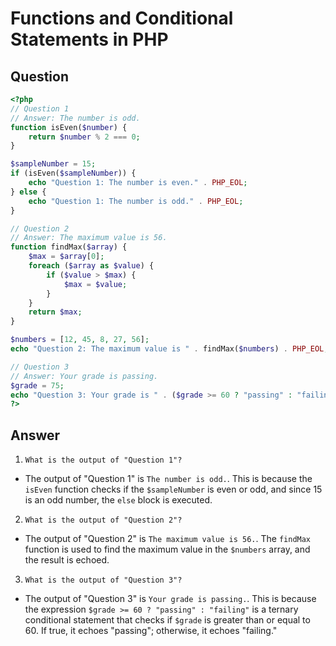 # Functions and Conditional Statements in PHP

## Question

```php
<?php
// Question 1
// Answer: The number is odd.
function isEven($number) {
    return $number % 2 === 0;
}

$sampleNumber = 15;
if (isEven($sampleNumber)) {
    echo "Question 1: The number is even." . PHP_EOL;
} else {
    echo "Question 1: The number is odd." . PHP_EOL;
}

// Question 2
// Answer: The maximum value is 56.
function findMax($array) {
    $max = $array[0];
    foreach ($array as $value) {
        if ($value > $max) {
            $max = $value;
        }
    }
    return $max;
}

$numbers = [12, 45, 8, 27, 56];
echo "Question 2: The maximum value is " . findMax($numbers) . PHP_EOL;

// Question 3
// Answer: Your grade is passing.
$grade = 75;
echo "Question 3: Your grade is " . ($grade >= 60 ? "passing" : "failing") . PHP_EOL;
?>
```

## Answer

1. `What is the output of "Question 1"?`
- The output of "Question 1" is `The number is odd.`. This is because the `isEven` function checks if the `$sampleNumber` is even or odd, and since 15 is an odd number, the `else` block is executed.

2. `What is the output of "Question 2"?`
- The output of "Question 2" is `The maximum value is 56.`. The `findMax` function is used to find the maximum value in the `$numbers` array, and the result is echoed.

3. `What is the output of "Question 3"?`
- The output of "Question 3" is `Your grade is passing.`. This is because the expression `$grade >= 60 ? "passing" : "failing"` is a ternary conditional statement that checks if `$grade` is greater than or equal to 60. If true, it echoes "passing"; otherwise, it echoes "failing."

